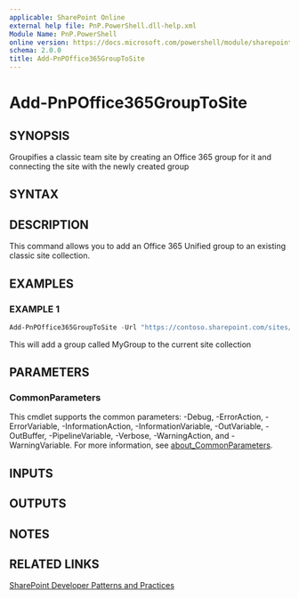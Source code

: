 ```yaml
---
applicable: SharePoint Online
external help file: PnP.PowerShell.dll-help.xml
Module Name: PnP.PowerShell
online version: https://docs.microsoft.com/powershell/module/sharepoint-pnp/add-pnpoffice365grouptosite
schema: 2.0.0
title: Add-PnPOffice365GroupToSite
---
```


# Add-PnPOffice365GroupToSite

## SYNOPSIS
Groupifies a classic team site by creating an Office 365 group for it and connecting the site with the newly created group

## SYNTAX

## DESCRIPTION
This command allows you to add an Office 365 Unified group to an existing classic site collection.

## EXAMPLES

### EXAMPLE 1
```powershell
Add-PnPOffice365GroupToSite -Url "https://contoso.sharepoint.com/sites/FinanceTeamsite" -Alias "FinanceTeamsite" -DisplayName = "My finance team site group"
```

This will add a group called MyGroup to the current site collection

## PARAMETERS

### CommonParameters
This cmdlet supports the common parameters: -Debug, -ErrorAction, -ErrorVariable, -InformationAction, -InformationVariable, -OutVariable, -OutBuffer, -PipelineVariable, -Verbose, -WarningAction, and -WarningVariable. For more information, see [about_CommonParameters](http://go.microsoft.com/fwlink/?LinkID=113216).

## INPUTS

## OUTPUTS

## NOTES

## RELATED LINKS

[SharePoint Developer Patterns and Practices](https://aka.ms/sppnp)